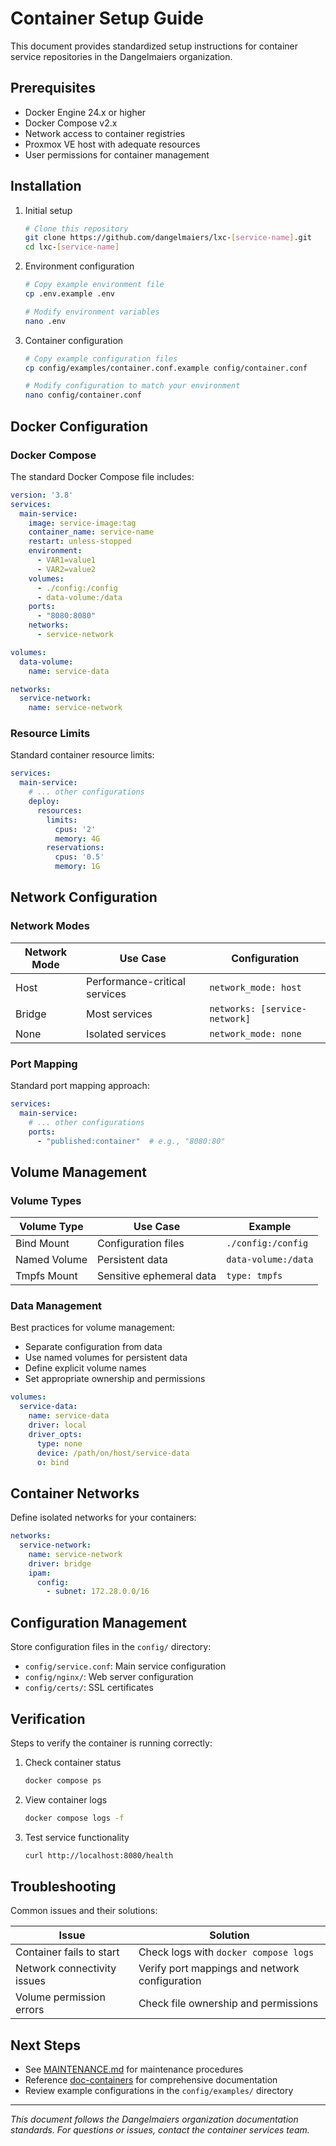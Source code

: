 
# Container Setup Guide

This document provides standardized setup instructions for container service repositories in the Dangelmaiers organization.

## Prerequisites

- Docker Engine 24.x or higher
- Docker Compose v2.x
- Network access to container registries
- Proxmox VE host with adequate resources
- User permissions for container management

## Installation

1. Initial setup
   ```sh
   # Clone this repository
   git clone https://github.com/dangelmaiers/lxc-[service-name].git
   cd lxc-[service-name]
   ```

2. Environment configuration
   ```sh
   # Copy example environment file
   cp .env.example .env
   
   # Modify environment variables
   nano .env
   ```

3. Container configuration
   ```sh
   # Copy example configuration files
   cp config/examples/container.conf.example config/container.conf
   
   # Modify configuration to match your environment
   nano config/container.conf
   ```

## Docker Configuration

### Docker Compose

The standard Docker Compose file includes:

```yaml
version: '3.8'
services:
  main-service:
    image: service-image:tag
    container_name: service-name
    restart: unless-stopped
    environment:
      - VAR1=value1
      - VAR2=value2
    volumes:
      - ./config:/config
      - data-volume:/data
    ports:
      - "8080:8080"
    networks:
      - service-network

volumes:
  data-volume:
    name: service-data

networks:
  service-network:
    name: service-network
```

### Resource Limits

Standard container resource limits:

```yaml
services:
  main-service:
    # ... other configurations
    deploy:
      resources:
        limits:
          cpus: '2'
          memory: 4G
        reservations:
          cpus: '0.5'
          memory: 1G
```

## Network Configuration

### Network Modes

| Network Mode | Use Case | Configuration |
|--------------|----------|--------------|
| Host | Performance-critical services | `network_mode: host` |
| Bridge | Most services | `networks: [service-network]` |
| None | Isolated services | `network_mode: none` |

### Port Mapping

Standard port mapping approach:

```yaml
services:
  main-service:
    # ... other configurations
    ports:
      - "published:container"  # e.g., "8080:80"
```

## Volume Management

### Volume Types

| Volume Type | Use Case | Example |
|-------------|----------|---------|
| Bind Mount | Configuration files | `./config:/config` |
| Named Volume | Persistent data | `data-volume:/data` |
| Tmpfs Mount | Sensitive ephemeral data | `type: tmpfs` |

### Data Management

Best practices for volume management:

- Separate configuration from data
- Use named volumes for persistent data
- Define explicit volume names
- Set appropriate ownership and permissions

```yaml
volumes:
  service-data:
    name: service-data
    driver: local
    driver_opts:
      type: none
      device: /path/on/host/service-data
      o: bind
```

## Container Networks

Define isolated networks for your containers:

```yaml
networks:
  service-network:
    name: service-network
    driver: bridge
    ipam:
      config:
        - subnet: 172.28.0.0/16
```

## Configuration Management

Store configuration files in the `config/` directory:

- `config/service.conf`: Main service configuration
- `config/nginx/`: Web server configuration
- `config/certs/`: SSL certificates

## Verification

Steps to verify the container is running correctly:

1. Check container status
   ```sh
   docker compose ps
   ```

2. View container logs
   ```sh
   docker compose logs -f
   ```

3. Test service functionality
   ```sh
   curl http://localhost:8080/health
   ```

## Troubleshooting

Common issues and their solutions:

| Issue | Solution |
|-------|----------|
| Container fails to start | Check logs with `docker compose logs` |
| Network connectivity issues | Verify port mappings and network configuration |
| Volume permission errors | Check file ownership and permissions |

## Next Steps

- See [MAINTENANCE.md](./MAINTENANCE.md) for maintenance procedures
- Reference [doc-containers](https://github.com/Dangelmaiers/doc-containers) for comprehensive documentation
- Review example configurations in the `config/examples/` directory

---

*This document follows the Dangelmaiers organization documentation standards. For questions or issues, contact the container services team.*

